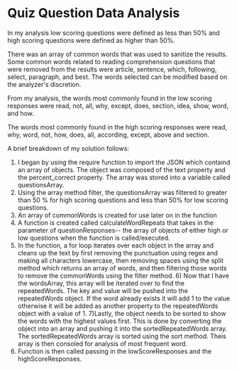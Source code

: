 # Quiz Question Data Analysis 

In my analysis low scoring questions were defined as less than 50% and high scoring questions were defined as higher than 50%. 

There was an array of common words that was used to sanitize the results. Some common words related to reading comprehension questions that were removed from the results were article, sentence, which, following, select, paragraph, and best. The words selected can be modified based on the analyzer's discretion. 

From my analysis, the words most commonly found in the low scoring responses were read, not, all, why, except, does, section, idea, show, word, and how. 

The words most commonly found in the high scoring responses were read, why, word, not, how, does, all, according, except, above and section. 

A brief breakdown of my solution follows: 
1) I began by using the require function to import the JSON which containd an array of objects. The object was composed of the text property and the percent_correct property. The array was stored into a variable called questionsArray. 
2) Using the array method filter, the questionsArray was filtered to greater than 50 % for high scoring questions and less than 50% for low scoring questions. 
3) An array of commonWords is created for use later on in the function 
4) A function is created called calculateWordRepeats that takes in the parameter of questionResponses-- the array of objects of either high or low questions when the function is called/executed. 
5) In the function, a for loop iterates over each object in the array and cleans up the text by first removing the punctuation using regex and making all characters lowercase, then removing spaces using the split method which returns an array of words, and then filtering those words to remove the commonWords using the filter method. 6) Now that I have the wordsArray, this array will be iterated over to find the repeatedWords. The key and value will be pushed into the repeatedWords object. If the word already exists it will add 1 to the value otherwise it will be added as another property to the repeatedWords object with a value of 1.
7)Lastly, the object needs to be sorted to show the words with the highest values first. This is done by converting the object into an array and pushing it into the sortedRepeatedWords array. The sortedRepeatedWords array is sorted using the sort method. Theis array is then consoled for analysis of most frequent word. 
8) Function is then called passing in the lowScoreResponses and the highScoreResponses.

